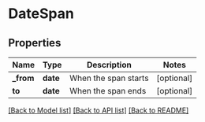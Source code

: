 # DateSpan

## Properties
Name | Type | Description | Notes
------------ | ------------- | ------------- | -------------
**_from** | **date** | When the span starts | [optional] 
**to** | **date** | When the span ends | [optional] 

[[Back to Model list]](../README.md#documentation-for-models) [[Back to API list]](../README.md#documentation-for-api-endpoints) [[Back to README]](../README.md)


